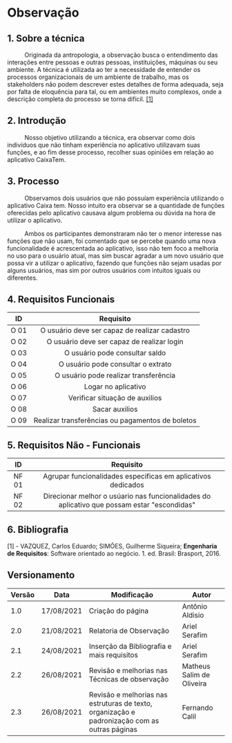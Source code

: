 # Observação

## 1. Sobre a técnica
<p style="text-indent: 40px; align="justify"> Originada da antropologia, a observação busca o entendimento das interações entre pessoas e outras pessoas, instituições, máquinas ou seu ambiente. A técnica é utilizada ao ter a necessidade de entender os processos organizacionais de um ambiente de trabalho, mas os stakeholders não podem descrever estes detalhes de forma adequada, seja por falta de eloquência para tal, ou em ambientes muito complexos, onde a descrição completa do processo se torna difícil. <a href="#Bibliografia">[1]</a></p>

## 2. Introdução
<p style="text-indent: 40px; align="justify"> Nosso objetivo utilizando a técnica, era observar como dois indivíduos que não tinham experiência no aplicativo utilizavam suas funções, e ao fim desse processo, recolher suas opiniões em relação ao aplicativo CaixaTem.</p>

## 3. Processo

<p style="text-indent: 40px; align="justify"> Observamos dois usuários que não possuíam experiência utilizando o aplicativo Caixa tem. Nosso intuito era observar se a quantidade de funções oferecidas pelo aplicativo causava algum problema ou dúvida na hora de utilizar o aplicativo.</p>

<p style="text-indent: 40px; align="justify"> Ambos os participantes demonstraram não ter o menor interesse nas funções que não usam, foi comentado que se percebe quando uma nova funcionalidade é acrescentada ao aplicativo, isso não tem foco a melhoria no uso para o usuário atual, mas sim buscar agradar a um novo usuário que possa vir a utilizar o aplicativo, fazendo que funções não sejam usadas por alguns usuários, mas sim por outros usuários com intuitos iguais ou diferentes.</p>

<!--
## 4. Conclusão
<p style="text-indent: 40px; align="justify"> Em termos de requisitos, pode-se perceber que o Caixa Tem é um aplicativo que satisfaz no quesito de funcionalidade, mas em quesitos como utilidade, rastreabilidade, navegabilidade não são tão bem vistas na perpectiva do usuário. Visto que o objetivo do aplicativo era se tornar um aplicativo perfeitamente funcional e mais prático no uso cotidiano dos brasileiros em geral que utilizam o serviço.<a href="#Bibliografia">[2]</a></p>
-->
## 4. Requisitos Funcionais

<center>

| ID | Requisito | 
|:--:|:--:|
| O 01 | O usuário deve ser capaz de realizar cadastro |
| O 02 | O usuário deve ser capaz de realizar login | 
| O 03 | O usuário pode consultar saldo |
| O 04 | O usuário pode consultar o extrato |
| O 05 | O usuário pode realizar transferência |                                              
| O 06 | Logar no aplicativo |
| O 07 | Verificar situação de auxilios |
| O 08 | Sacar auxilios | 
| O 09 | Realizar transferências ou pagamentos de boletos |

</center>


## 5. Requisitos Não - Funcionais

<center>

| ID | Requisito | 
|:--:|:--:|
| NF 01 | Agrupar funcionalidades especificas em aplicativos dedicados |
| NF 02 | Direcionar melhor o usúario nas funcionalidades do aplicativo que possam estar "escondidas" |

</center>

## 6. Bibliografia <a id="Bibliografia"></a>

[1] - VAZQUEZ, Carlos Eduardo; SIMÕES, Guilherme Siqueira; **Engenharia de Requisitos**: Software orientado ao negócio. 1. ed. Brasil: Brasport, 2016. 

</p>

## Versionamento


<center>

| Versão | Data | Modificação | Autor |
|--|--|--|--|
| 1.0 | 17/08/2021 | Criação do página | Antônio Aldisio |
| 2.0 | 21/08/2021 | Relatoria de Observação | Ariel Serafim |
| 2.1 | 24/08/2021 | Inserção da Bibliografia e mais requisitos | Ariel Serafim |
| 2.2 | 26/08/2021 | Revisão e melhorias nas Técnicas de observação | Matheus Salim de Oliveira |
| 2.3 | 26/08/2021 | Revisão e melhorias nas estruturas de texto, organização e padronização com as outras páginas | Fernando Calil |
</center>
